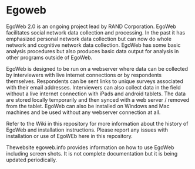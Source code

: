 Egoweb
=========
EgoWeb 2.0 is an ongoing project lead by RAND Corporation. EgoWeb facilitates social network data collection and processing.  In the past it has emphasized personal network data collection but can now do whole network and cognitive network data collection. EgoWeb has some basic analysis procedures but also produces basic data output for analysis in other programs outside of EgoWeb. 

EgoWeb is designed to be run on a webserver where data can be collected by interviewers with live internet connections or by respondents themselves. Respondents can be sent links to unique surveys associated with their email addresses. Interviewers can also collect data in the field without a live internet connection with iPads and android tablets. The data are stored locally temporarily and then synced with a web server / removed from the tablet.  EgoWeb can also be installed on Windows and Mac machines and be used without any webserver connection at all.

Refer to the Wiki in this repository for more information about the history of EgoWeb and installation instructions.  Please report any issues with installation or use of EgoWEb here in this repository. 

Thewebsite egoweb.info provides information on how to use EgoWeb including screen shots. It is not complete documentation but it is being updated periodically. 
